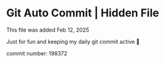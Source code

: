 # Git Auto Commit | Hidden File

This file was added Feb 12, 2025

Just for fun and keeping my daily git commit active 🤪

commit number: 198372
